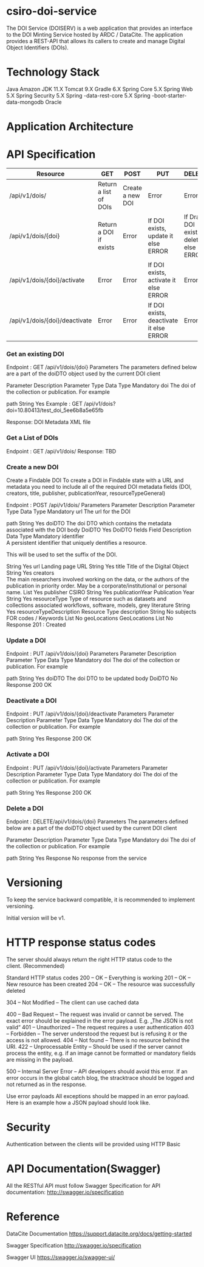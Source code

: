 # csiro-doi-service
The DOI Service (DOISERV) is a web application that provides an interface to the DOI Minting Service hosted by ARDC / DataCite. The application provides a REST-API that allows its callers to create and manage Digital Object Identifiers (DOIs).

# Technology Stack
Java Amazon JDK 11.X
Tomcat 9.X
Gradle 6.X
Spring Core 5.X
Spring Web 5.X
Spring Security 5.X
Spring -data-rest-core 5.X
Spring -boot-starter-data-mongodb
Oracle 


# Application Architecture




# API Specification

| Resource | GET | POST | PUT | DELETE |
|-----------|---------|----------|--------|---------|
|/api/v1/dois/	| Return a list of DOIs |	Create a new DOI | Error | Error |
|/api/v1/dois/{doi}	| Return a DOI if exists	|Error	|If DOI exists, update it else ERROR	|If Draft DOI exists, delete it else ERROR |
|/api/v1/dois/{doi}/activate | Error	|Error	|If DOI exists, activate it else ERROR	|Error |
|/api/v1/dois/{doi}/deactivate | Error	|Error	|If DOI exists, deactivate it else ERROR	|Error |

### Get an existing DOI
Endpoint : GET /api/v1/dois/{doi}
Parameters
The parameters defined below are a part of the doiDTO object used by the current DOI client

Parameter	Description	Parameter Type	Data Type	Mandatory
doi	
The doi of the collection or publication. For example 

path	String	Yes
Example : GET /api/v1/dois?doi=10.80413/test_doi_5ee6b8a5e65fb

Response: DOI Metadata XML file


### Get a List of DOIs
Endpoint : GET /api/v1/dois/
Response: TBD


### Create a new DOI
Create a Findable DOI To create a DOI in Findable state with a URL and metadata you need to include all of the required DOI metadata fields (DOI, creators, title, publisher, publicationYear, resourceTypeGeneral)

Endpoint : POST /api/v1/dois/
Parameters
Parameter	Description	Parameter Type	Data Type	Mandatory
url	
The url for the DOI

path	String	Yes
doiDTO	The doi DTO which contains the metadata associated with the DOI	body	DoiDTO	Yes
DoiDTO fields
Field	Description	Data Type	Mandatory
identifier	
A persistent identifier that uniquely dentifies a resource.

This will be used to set the suffix of the DOI.

String	Yes
url	Landing page URL	String	Yes
title	Title of the Digital Object	String	Yes
creators	
The main researchers involved working on the data, or the authors of the publication in priority order. May be a
corporate/institutional or personal name.	List<String>	Yes
publisher	CSIRO	String	Yes
publicationYear	Publication Year	String	Yes
resourceType	Type of resource such as datasets and collections associated workflows, software, models, grey literature	String	Yes
resourceTypeDescription	Resource Type description	String	No
subjects	FOR codes / Keywords	List<String>	No
geoLocations	GeoLocations	List<GeoLocation>	No
Response
201 : Created



### Update a DOI
Endpoint : PUT /api/v1/dois/{doi}
Parameters
Parameter	Description	Parameter Type	Data Type	Mandatory
doi	
The doi of the collection or publication. For example 

path	String	Yes
doiDTO	The doi DTO to be updated	body	DoiDTO	No
Response
200 OK



### Deactivate a DOI
Endpoint : PUT /api/v1/dois/{doi}/deactivate
Parameters
Parameter	Description	Parameter Type	Data Type	Mandatory
doi	
The doi of the collection or publication. For example 

path	String	Yes
Response
200 OK



### Activate a DOI
Endpoint : PUT /api/v1/dois/{doi}/activate
Parameters
Parameter	Description	Parameter Type	Data Type	Mandatory
doi	
The doi of the collection or publication. For example 

path	String	Yes
Response
200 OK



### Delete a DOI
Endpoint : DELETE/api/v1/dois/{doi}
Parameters
The parameters defined below are a part of the doiDTO object used by the current DOI client

Parameter	Description	Parameter Type	Data Type	Mandatory
doi	
The doi of the collection or publication. For example 

path	String	Yes
Response
No response from the service



# Versioning
To keep the service backward compatible, it is recommended to implement versioning.

Initial version will be v1.



# HTTP response status codes
The server should always return the right HTTP status code to the client. (Recommended)

Standard HTTP status codes
200 – OK – Everything is working
201 – OK – New resource has been created
204 – OK – The resource was successfully deleted

304 – Not Modified – The client can use cached data

400 – Bad Request – The request was invalid or cannot be served. The exact error should be explained in the error payload. E.g. „The JSON is not valid“
401 – Unauthorized – The request requires a user authentication
403 – Forbidden – The server understood the request but is refusing it or the access is not allowed.
404 – Not found – There is no resource behind the URI.
422 – Unprocessable Entity – Should be used if the server cannot process the entity, e.g. if an image cannot be formatted or mandatory fields are missing in the payload.

500 – Internal Server Error – API developers should avoid this error. If an error occurs in the global catch blog, the stracktrace should be logged and not returned as in the response.

Use error payloads
All exceptions should be mapped in an error payload. Here is an example how a JSON payload should look like.



# Security
Authentication between the clients will be provided using HTTP Basic


# API Documentation(Swagger)
All the RESTful API must follow Swagger Specification for API documentation: http://swagger.io/specification
# Reference
DataCite Documentation https://support.datacite.org/docs/getting-started

Swagger Specification http://swagger.io/specification

Swagger UI https://swagger.io/swagger-ui/
